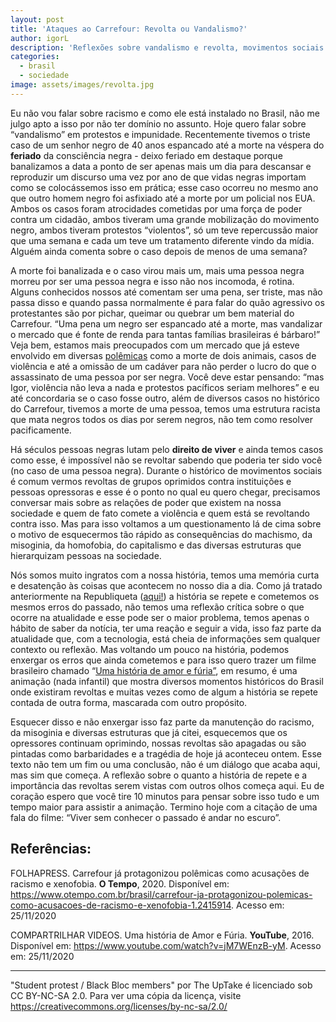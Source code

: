 ```yaml
---
layout: post
title: 'Ataques ao Carrefour: Revolta ou Vandalismo?'
author: igorL
description: 'Reflexões sobre vandalismo e revolta, movimentos sociais e memória'
categories:
  - brasil
  - sociedade
image: assets/images/revolta.jpg
---
```


Eu não vou falar sobre racismo e como ele está instalado no Brasil, não me julgo apto a isso por não ter domínio no assunto. Hoje quero falar sobre “vandalismo” em protestos e impunidade. Recentemente tivemos o triste caso de um senhor negro de 40 anos espancado até a morte na véspera do **feriado** da consciência negra - deixo feriado em destaque porque banalizamos a data a ponto de ser apenas mais um dia para descansar e reproduzir um discurso uma vez por ano de que vidas negras importam como se colocássemos isso em prática; esse caso ocorreu no mesmo ano que outro homem negro foi asfixiado até a morte por um policial nos EUA. Ambos os casos foram atrocidades cometidas por uma força de poder contra um cidadão, ambos tiveram uma grande mobilização do movimento negro, ambos tiveram protestos “violentos”, só um teve repercussão maior que uma semana e cada um teve um tratamento diferente vindo da mídia. Alguém ainda comenta sobre o caso depois de menos de uma semana?

A morte foi banalizada e o caso virou mais um, mais uma pessoa negra morreu por ser uma pessoa negra e isso não nos incomoda, é rotina. Alguns conhecidos nossos até comentam ser uma pena, ser triste, mas não passa disso e quando passa normalmente é para falar do quão agressivo os protestantes são por pichar, queimar ou quebrar um bem material do Carrefour. “Uma pena um negro ser espancado até a morte, mas vandalizar o mercado que é fonte de renda para tantas famílias brasileiras é bárbaro!” Veja bem, estamos mais preocupados com um mercado que já esteve envolvido em diversas [polêmicas](https://www.otempo.com.br/brasil/carrefour-ja-protagonizou-polemicas-como-acusacoes-de-racismo-e-xenofobia-1.2415914) como a morte de dois animais, casos de violência e até a omissão de um cadáver para não perder o lucro do que o assassinato de uma pessoa por ser negra. Você deve estar pensando: “mas Igor, violência não leva a nada e protestos pacíficos seriam melhores” e eu até concordaria se o caso fosse outro, além de diversos casos no histórico do Carrefour, tivemos a morte de uma pessoa, temos uma estrutura racista que mata negros todos os dias por serem negros, não tem como resolver pacificamente.

Há séculos pessoas negras lutam pelo **direito de viver** e ainda temos casos como esse, é impossível não se revoltar sabendo que poderia ter sido você (no caso de uma pessoa negra). Durante o histórico de movimentos sociais é comum vermos revoltas de grupos oprimidos contra instituições e pessoas opressoras e esse é o ponto no qual eu quero chegar, precisamos conversar mais sobre as relações de poder que existem na nossa sociedade e quem de fato comete a violência e quem está se revoltando contra isso. Mas para isso voltamos a um questionamento lá de cima sobre o motivo de esquecermos tão rápido as consequências do machismo, da misoginia, da homofobia, do capitalismo e das diversas estruturas que hierarquizam pessoas na sociedade.

Nós somos muito ingratos com a nossa história, temos uma memória curta e desatenção às coisas que acontecem no nosso dia a dia. Como já tratado anteriormente na Republiqueta ([aqui!](https://republiqueta.com.br/Previs%C3%A3o-Bolsonaro-perdera-as-eleicoes-de-2022/)) a história se repete e cometemos os mesmos erros do passado, não temos uma reflexão crítica sobre o que ocorre na atualidade e esse pode ser o maior problema, temos apenas o hábito de saber da notícia, ter uma reação e seguir a vida, isso faz parte da atualidade que, com a tecnologia, está cheia de informações sem qualquer contexto ou reflexão. Mas voltando um pouco na história, podemos enxergar os erros que ainda cometemos e para isso quero trazer um filme brasileiro chamado “[Uma história de amor e fúria”](https://www.youtube.com/watch?v=jM7WEnzB-yM), em resumo, é uma animação (nada infantil) que mostra diversos momentos históricos do Brasil onde existiram revoltas e muitas vezes como de algum a história se repete contada de outra forma, mascarada com outro propósito.

Esquecer disso e não enxergar isso faz parte da manutenção do racismo, da misoginia e diversas estruturas que já citei, esquecemos que os opressores continuam oprimindo, nossas revoltas são apagadas ou são pintadas como barbaridades e a tragédia de hoje já aconteceu ontem. Esse texto não tem um fim ou uma conclusão, não é um diálogo que acaba aqui, mas sim que começa. A reflexão sobre o quanto a história de repete e a importância das revoltas serem vistas com outros olhos começa aqui. Eu de coração espero que você tire 10 minutos para pensar sobre isso tudo e um tempo maior para assistir a animação. Termino hoje com a citação de uma fala do filme: “Viver sem conhecer o passado é andar no escuro”.

## Referências:
FOLHAPRESS. Carrefour já protagonizou polêmicas como acusações de racismo e xenofobia. **O Tempo**, 2020. Disponível em: <https://www.otempo.com.br/brasil/carrefour-ja-protagonizou-polemicas-como-acusacoes-de-racismo-e-xenofobia-1.2415914>. Acesso em: 25/11/2020

COMPARTRILHAR VIDEOS. Uma história de Amor e Fúria. **YouTube**, 2016. Disponível em: <https://www.youtube.com/watch?v=jM7WEnzB-yM>. Acesso em: 25/11/2020

---

"Student protest / Black Bloc members" por The UpTake é licenciado sob CC BY-NC-SA 2.0. Para ver uma cópia da licença, visite https://creativecommons.org/licenses/by-nc-sa/2.0/
